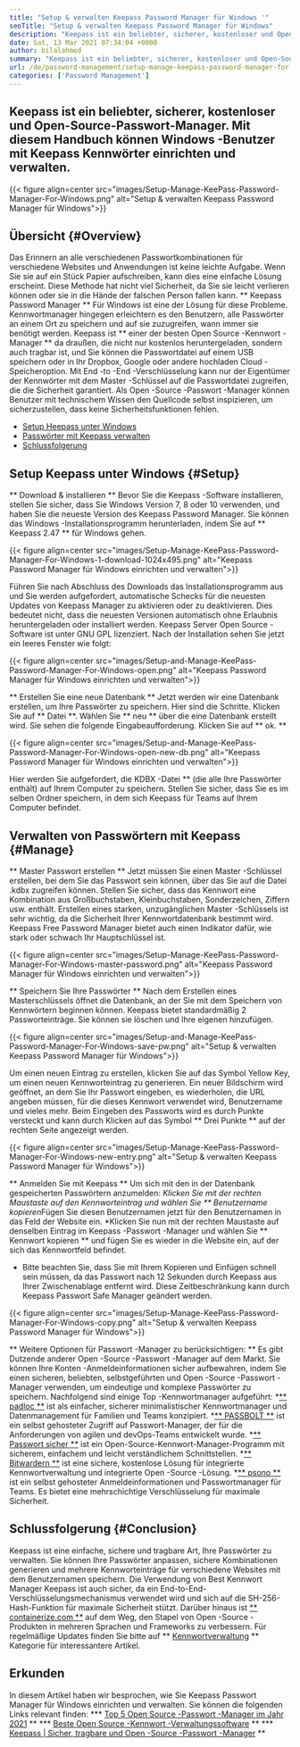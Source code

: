 ```yaml
---
title: "Setup & verwalten Keepass Password Manager für Windows '" 
seoTitle: "Setup & verwalten Keepass Password Manager für Windows" 
description: "Keepass ist ein beliebter, sicherer, kostenloser und Open-Source-Passwort-Manager. Mit diesem Handbuch können Windows -Benutzer mit Keepass Kennwörter einrichten und verwalten." 
date: Sat, 13 Mar 2021 07:34:04 +0000
author: bilalahmed
summary: "Keepass ist ein beliebter, sicherer, kostenloser und Open-Source-Passwort-Manager. Mit diesem Handbuch können Windows -Benutzer mit Keepass Kennwörter einrichten und verwalten." 
url: /de/password-management/setup-manage-keepass-password-manager-for-windows/
categories: ['Password Management']
---
```


## Keepass ist ein beliebter, sicherer, kostenloser und Open-Source-Passwort-Manager. Mit diesem Handbuch können Windows -Benutzer mit Keepass Kennwörter einrichten und verwalten.

{{< figure align=center src="images/Setup-Manage-KeePass-Password-Manager-For-Windows.png" alt="Setup & verwalten Keepass Password Manager für Windows">}}


## Übersicht {#Overview}
Das Erinnern an alle verschiedenen Passwortkombinationen für verschiedene Websites und Anwendungen ist keine leichte Aufgabe. Wenn Sie sie auf ein Stück Papier aufschreiben, kann dies eine einfache Lösung erscheint. Diese Methode hat nicht viel Sicherheit, da Sie sie leicht verlieren können oder sie in die Hände der falschen Person fallen kann. ** Keepass Password Manager ** Für Windows ist eine der Lösung für diese Probleme.
Kennwortmanager hingegen erleichtern es den Benutzern, alle Passwörter an einem Ort zu speichern und auf sie zuzugreifen, wann immer sie benötigt werden. Keepass ist ** einer der besten Open Source -Kennwort -Manager ** da draußen, die nicht nur kostenlos heruntergeladen, sondern auch tragbar ist, und Sie können die Passwortdatei auf einem USB speichern oder in Ihr Dropbox, Google oder andere hochladen Cloud -Speicheroption. Mit End -to -End -Verschlüsselung kann nur der Eigentümer der Kennwörter mit dem Master -Schlüssel auf die Passwortdatei zugreifen, die die Sicherheit garantiert. Als Open -Source -Passwort -Manager können Benutzer mit technischem Wissen den Quellcode selbst inspizieren, um sicherzustellen, dass keine Sicherheitsfunktionen fehlen.
  * [Setup Heepass unter Windows][1]
  * [Passwörter mit Keepass verwalten][2]
  * [Schlussfolgerung][3]

## Setup Keepass unter Windows {#Setup}
** Download & installieren **
Bevor Sie die Keepass -Software installieren, stellen Sie sicher, dass Sie Windows Version 7, 8 oder 10 verwenden, und haben Sie die neueste Version des Keepass Password Manager. Sie können das Windows -Installationsprogramm herunterladen, indem Sie auf ** Keepass 2.47 ** für Windows gehen.

{{< figure align=center src="images/Setup-Manage-KeePass-Password-Manager-For-Windows-1-download-1024x495.png" alt="Keepass Password Manager für Windows einrichten und verwalten">}}

Führen Sie nach Abschluss des Downloads das Installationsprogramm aus und Sie werden aufgefordert, automatische Schecks für die neuesten Updates von Keepass Manager zu aktivieren oder zu deaktivieren. Dies bedeutet nicht, dass die neuesten Versionen automatisch ohne Erlaubnis heruntergeladen oder installiert werden. Keepass Server Open Source -Software ist unter GNU GPL lizenziert. Nach der Installation sehen Sie jetzt ein leeres Fenster wie folgt:

{{< figure align=center src="images/Setup-and-Manage-KeePass-Password-Manager-For-Windows-open.png" alt="Keepass Password Manager für Windows einrichten und verwalten">}}

** Erstellen Sie eine neue Datenbank **
Jetzt werden wir eine Datenbank erstellen, um Ihre Passwörter zu speichern. Hier sind die Schritte. Klicken Sie auf ** Datei **. Wählen Sie ** neu ** über die eine Datenbank erstellt wird. Sie sehen die folgende Eingabeaufforderung. Klicken Sie auf ** ok. **

{{< figure align=center src="images/Setup-and-Manage-KeePass-Password-Manager-For-Windows-open-new-db.png" alt="Keepass Password Manager für Windows einrichten und verwalten">}}

Hier werden Sie aufgefordert, die KDBX -Datei ** (die alle Ihre Passwörter enthält) auf Ihrem Computer zu speichern. Stellen Sie sicher, dass Sie es im selben Ordner speichern, in dem sich Keepass für Teams auf Ihrem Computer befindet.

## Verwalten von Passwörtern mit Keepass {#Manage}
** Master Passwort erstellen **
Jetzt müssen Sie einen Master -Schlüssel erstellen, bei dem Sie das Passwort sein können, über das Sie auf die Datei .kdbx zugreifen können. Stellen Sie sicher, dass das Kennwort eine Kombination aus Großbuchstaben, Kleinbuchstaben, Sonderzeichen, Ziffern usw. enthält. Erstellen eines starken, unzugänglichen Master -Schlüssels ist sehr wichtig, da die Sicherheit Ihrer Kennwortdatenbank bestimmt wird. Keepass Free Password Manager bietet auch einen Indikator dafür, wie stark oder schwach Ihr Hauptschlüssel ist.

{{< figure align=center src="images/Setup-Manage-KeePass-Password-Manager-For-Windows-master-password.png" alt="Keepass Password Manager für Windows einrichten und verwalten">}}

** Speichern Sie Ihre Passwörter **
Nach dem Erstellen eines Masterschlüssels öffnet die Datenbank, an der Sie mit dem Speichern von Kennwörtern beginnen können. Keepass bietet standardmäßig 2 Passworteinträge. Sie können sie löschen und Ihre eigenen hinzufügen.

{{< figure align=center src="images/Setup-and-Manage-KeePass-Password-Manager-For-Windows-save-pw.png" alt="Setup & verwalten Keepass Password Manager für Windows">}}

Um einen neuen Eintrag zu erstellen, klicken Sie auf das Symbol Yellow Key, um einen neuen Kennworteintrag zu generieren. Ein neuer Bildschirm wird geöffnet, an dem Sie Ihr Passwort eingeben, es wiederholen, die URL angeben müssen, für die dieses Kennwort verwendet wird, Benutzername und vieles mehr. Beim Eingeben des Passworts wird es durch Punkte versteckt und kann durch Klicken auf das Symbol ** Drei Punkte ** auf der rechten Seite angezeigt werden.

{{< figure align=center src="images/Setup-Manage-KeePass-Password-Manager-For-Windows-new-entry.png" alt="Setup & verwalten Keepass Password Manager für Windows">}}

** Anmelden Sie mit Keepass **
Um sich mit den in der Datenbank gespeicherten Passwörtern anzumelden:
  *Klicken Sie mit der rechten Maustaste auf den Kennworteintrag und wählen Sie ** Benutzername kopieren*Fügen Sie diesen Benutzernamen jetzt für den Benutzernamen in das Feld der Website ein.
  *Klicken Sie nun mit der rechten Maustaste auf denselben Eintrag im Keepass -Passwort -Manager und wählen Sie ** Kennwort kopieren ** und fügen Sie es wieder in die Website ein, auf der sich das Kennwortfeld befindet.
  * Bitte beachten Sie, dass Sie mit Ihrem Kopieren und Einfügen schnell sein müssen, da das Passwort nach 12 Sekunden durch Keepass aus Ihrer Zwischenablage entfernt wird. Diese Zeitbeschränkung kann durch Keepass Passwort Safe Manager geändert werden.

{{< figure align=center src="images/Setup-Manage-KeePass-Password-Manager-For-Windows-copy.png" alt="Setup & verwalten Keepass Password Manager für Windows">}}

** Weitere Optionen für Passwort -Manager zu berücksichtigen: **
Es gibt Dutzende anderer Open -Source -Passwort -Manager auf dem Markt. Sie können Ihre Konten -Anmeldeinformationen sicher aufbewahren, indem Sie einen sicheren, beliebten, selbstgeführten und Open -Source -Passwort -Manager verwenden, um eindeutige und komplexe Passwörter zu speichern. Nachfolgend sind einige Top -Kennwortmanager aufgeführt:
  *[** padloc **][4] ist als einfacher, sicherer minimalistischer Kennwortmanager und Datenmanagement für Familien und Teams konzipiert.
  *[** PASSBOLT **][5] ist ein selbst gehosteter Zugriff auf Passwort-Manager, der für die Anforderungen von agilen und devOps-Teams entwickelt wurde.
  *[** Passwort sicher **][6] ist ein Open-Source-Kennwort-Manager-Programm mit sicherem, einfachem und leicht verständlichem Schnittstellen.
  *[** Bitwardern **][7] ist eine sichere, kostenlose Lösung für integrierte Kennwortverwaltung und integrierte Open -Source -Lösung.
  *[** psono **][8] ist ein selbst gehosteter Anmeldeinformationen und Passwortmanager für Teams. Es bietet eine mehrschichtige Verschlüsselung für maximale Sicherheit.

## Schlussfolgerung {#Conclusion}
Keepass ist eine einfache, sichere und tragbare Art, Ihre Passwörter zu verwalten. Sie können Ihre Passwörter anpassen, sichere Kombinationen generieren und mehrere Kennworteinträge für verschiedene Websites mit dem Benutzernamen speichern. Die Verwendung von Best Kennwort Manager Keepass ist auch sicher, da ein End-to-End-Verschlüsselungsmechanismus verwendet wird und sich auf die SH-256-Hash-Funktion für maximale Sicherheit stützt.
Darüber hinaus ist [** containerize.com **][9] auf dem Weg, den Stapel von Open -Source -Produkten in mehreren Sprachen und Frameworks zu verbessern. Für regelmäßige Updates finden Sie bitte auf ** [Kennwortverwaltung][10] ** Kategorie für interessantere Artikel.

## Erkunden
In diesem Artikel haben wir besprochen, wie Sie Keepass Passwort Manager für Windows einrichten und verwalten. Sie können die folgenden Links relevant finden:
  *** [Top 5 Open Source -Passwort -Manager im Jahr 2021][11] **
  *** [Beste Open Source -Kennwort -Verwaltungssoftware][12] **
  *** [Keepass | Sicher, tragbare und Open -Source -Passwort -Manager][13] **

  
[1]: https://blog.containerize.com/wp-admin/post.php?post=3863&action=edit#setup
[2]: https://blog.containerize.com/wp-admin/post.php?post=3863&action=edit#manage
[3]: https://blog.containerize.com/wp-admin/post.php?post=3863&action=edit#conclusion
[4]: https://padloc.app/
[5]: https://products.containerize.com/password-management/passbolt/
[6]: https://products.containerize.com/password-management/password-safe/
[7]: https://products.containerize.com/password-management/bitwarden/
[8]: https://products.containerize.com/password-management/psono/
[9]: https://www.containerize.com/
[10]: https://blog.containerize.com/category/password-management/
[11]: https://blog.containerize.com/password-management/top-5-open-source-password-managers-in-2021/
[12]: https://products.containerize.com/password-management/
[13]: https://products.containerize.com/password-management/keepass
